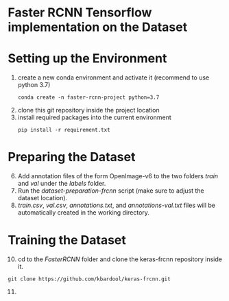 # Faster RCNN Tensorflow implementation on the Dataset

# Setting up the Environment
1. create a new conda environment and activate it (recommend to use python 3.7)
   ```
   conda create -n faster-rcnn-project python=3.7
   ```
3. clone this git repository inside the project location
4. install required packages into the current environment
   ```
   pip install -r requirement.txt
   ```

# Preparing the Dataset
6. Add annotation files of the form OpenImage-v6 to the two folders *train* and *val* under the *labels* folder.
7. Run the *dataset-preparation-frcnn* script (make sure to adjust the dataset location).
8. *train.csv*, *val.csv*, *annotations.txt*, and *annotations-val.txt* files will be automatically created in the working directory.

# Training the Dataset
10. cd to the *FasterRCNN* folder and clone the keras-frcnn repository inside it.
   ```
   git clone https://github.com/kbardool/keras-frcnn.git
   ```
11. 

 

